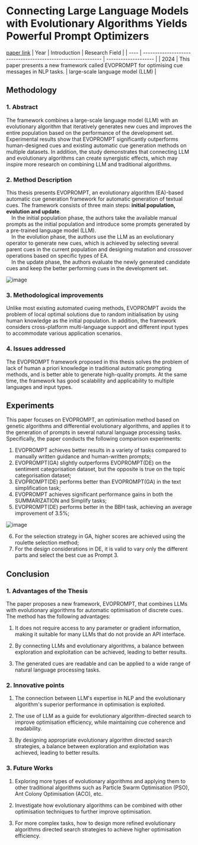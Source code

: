 # Connecting Large Language Models with Evolutionary Algorithms Yields Powerful Prompt Optimizers
[paper link](https://arxiv.org/pdf/2309.08532) 
| Year | Introduction                                                         | Research Field                 |
| ---- | ------------------------------------------------------------ | -------------------- |
| 2024 |  This paper presents a new framework called EVOPROMPT for optimising cue messages in NLP tasks.         |  large-scale language model (LLM)        |

## Methodology

### 1. Abstract
The framework combines a large-scale language model (LLM) with an evolutionary algorithm that iteratively generates new cues and improves the entire population based on the performance of the development set. Experimental results show that EVOPROMPT significantly outperforms human-designed cues and existing automatic cue generation methods on multiple datasets. In addition, the study demonstrates that connecting LLM and evolutionary algorithms can create synergistic effects, which may inspire more research on combining LLM and traditional algorithms.

### 2. Method Description 
This thesis presents EVOPROMPT, an evolutionary algorithm (EA)-based automatic cue generation framework for automatic generation of textual cues. The framework consists of three main steps: **initial population, evolution and update**. 
<br>&emsp;In the initial population phase, the authors take the available manual prompts as the initial population and introduce some prompts generated by a pre-trained language model (LLM). 
<br>&emsp;In the evolution phase, the authors use the LLM as an evolutionary operator to generate new cues, which is achieved by selecting several parent cues in the current population and designing mutation and crossover operations based on specific types of EA. 
<br>&emsp;In the update phase, the authors evaluate the newly generated candidate cues and keep the better performing cues in the development set.

![image](https://github.com/user-attachments/assets/d9113b7a-529c-432c-aed0-48af21c792f5)

### 3. Methodological improvements
Unlike most existing automated cueing methods, EVOPROMPT avoids the problem of local optimal solutions due to random initialisation by using human knowledge as the initial population. In addition, the framework considers cross-platform multi-language support and different input types to accommodate various application scenarios.

### 4. Issues addressed 
The EVOPROMPT framework proposed in this thesis solves the problem of lack of human a priori knowledge in traditional automatic prompting methods, and is better able to generate high-quality prompts. At the same time, the framework has good scalability and applicability to multiple languages and input types.

## Experiments
This paper focuses on EVOPROMPT, an optimisation method based on genetic algorithms and differential evolutionary algorithms, and applies it to the generation of prompts in several natural language processing tasks. Specifically, the paper conducts the following comparison experiments:

1. EVOPROMPT achieves better results in a variety of tasks compared to manually written guidance and human-written prompts;
2. EVOPROMPT(GA) slightly outperforms EVOPROMPT(DE) on the sentiment categorisation dataset, but the opposite is true on the topic categorisation dataset;
3. EVOPROMPT(DE) performs better than EVOPROMPT(GA) in the text simplification task;
4. EVOPROMPT achieves significant performance gains in both the SUMMARIZATION and Simplify tasks;
5. EVOPROMPT(DE) performs better in the BBH task, achieving an average improvement of 3.5%;

![image](https://github.com/user-attachments/assets/c7dff068-610f-4e0d-bd93-9cc89afd64c5)

6. For the selection strategy in GA, higher scores are achieved using the roulette selection method;
7. For the design considerations in DE, it is valid to vary only the different parts and select the best cue as Prompt 3.

## Conclusion

### 1. Advantages of the Thesis
The paper proposes a new framework, EVOPROMPT, that combines LLMs with evolutionary algorithms for automatic optimisation of discrete cues. The method has the following advantages:

1. It does not require access to any parameter or gradient information, making it suitable for many LLMs that do not provide an API interface.

2. By connecting LLMs and evolutionary algorithms, a balance between exploration and exploitation can be achieved, leading to better results.

3. The generated cues are readable and can be applied to a wide range of natural language processing tasks.
 
### 2. Innovative points
  1. The connection between LLM's expertise in NLP and the evolutionary algorithm's superior performance in optimisation is exploited.
  
  2. The use of LLM as a guide for evolutionary algorithm-directed search to improve optimisation efficiency, while maintaining cue coherence and readability.
  
  3. By designing appropriate evolutionary algorithm directed search strategies, a balance between exploration and exploitation was achieved, leading to better results.
 
### 3. Future Works
  1. Exploring more types of evolutionary algorithms and applying them to other traditional algorithms such as Particle Swarm Optimisation (PSO), Ant Colony Optimisation (ACO), etc.
  
  2. Investigate how evolutionary algorithms can be combined with other optimisation techniques to further improve optimisation.
  
  3. For more complex tasks, how to design more refined evolutionary algorithms directed search strategies to achieve higher optimisation efficiency. 
